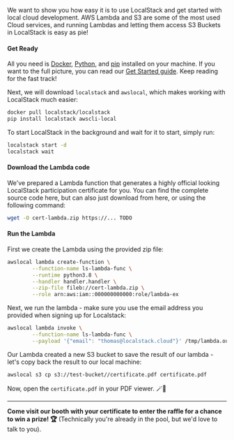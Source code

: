 We want to show you how easy it is to use LocalStack and get started with local cloud development.
AWS Lambda and S3 are some of the most used Cloud services, and running Lambdas and letting them access S3 Buckets in LocalStack is easy as pie! 

#### Get Ready

All you need is [Docker](https://docs.docker.com/get-docker/), [Python](https://docs.python.org/3/using/index.html), and [pip](https://pip.pypa.io/en/stable/installation/) installed on your machine.
If you want to the full picture, you can read our [Get Started guide](https://docs.localstack.cloud/get-started/).
Keep reading for the fast track!

Next, we will download `localstack` and `awslocal`, which makes working with LocalStack much easier:

```bash
docker pull localstack/localstack
pip install localstack awscli-local
```

To start LocalStack in the background and wait for it to start, simply run:

```bash
localstack start -d
localstack wait
```


#### Download the Lambda code

We've prepared a Lambda function that generates a highly official looking LocalStack participation certificate for you.
You can find the complete source code here, but can also just download from here, or using the following command:

```bash
wget -O cert-lambda.zip https://... TODO
```

#### Run the Lambda
First we create the Lambda using the provided zip file:
```bash
awslocal lambda create-function \
        --function-name ls-lambda-func \
        --runtime python3.8 \
        --handler handler.handler \
        --zip-file fileb://cert-lambda.zip \
        --role arn:aws:iam::000000000000:role/lambda-ex
```

Next, we run the lambda - make sure you use the email address you provided when signing up for Localstack:
```bash
awslocal lambda invoke \
        --function-name ls-lambda-func \
        --payload '{"email": "thomas@localstack.cloud"}' /tmp/lambda.out
```

Our Lambda created a new S3 bucket to save the result of our lambda - let's copy back the result to our local machine:
```bash
awslocal s3 cp s3://test-bucket//certificate.pdf certificate.pdf
```

Now, open the `certificate.pdf` in your PDF viewer. 🪄📜

---

**Come visit our booth with your certificate to enter the raffle for a chance to win a prize! 🏆**
(Technically you're already in the pool, but we'd love to talk to you).
